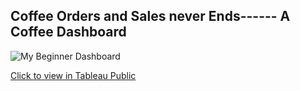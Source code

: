  ## Coffee Orders and Sales never Ends------ A Coffee Dashboard 

![My Beginner Dashboard](https://github.com/user-attachments/assets/9cb90891-3c0e-414b-88ec-3c8049742e1e)

[Click to view in Tableau Public](https://public.tableau.com/app/profile/ashritha.gugire6328/viz/MyBegineerDashboard/Dashboard3)
